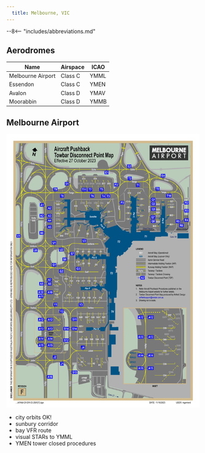 ```yaml
---
  title: Melbourne, VIC
---
```


--8<-- "includes/abbreviations.md"

## Aerodromes
|**Name**        |**Airspace**        |**ICAO**            |
|-----------|---------------|---------------|
| Melbourne Airport | Class C | YMML |
| Essendon | Class C | YMEN |
| Avalon | Class D | YMAV |
| Moorabbin | Class D | YMMB |

## Melbourne Airport
![alt text](APAM-CA-DR-03-2501[F]-1.png)

- city orbits OK!
- sunbury corridor
- bay VFR route
- visual STARs to YMML
- YMEN tower closed procedures